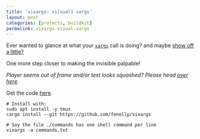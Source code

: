 ```yaml
---
title: 'vixargs: vi[sual] xargs'
layout: post
categories: [projects, buildkit]
permalink: vixargs-visual-xargs
---
```


Ever wanted to glance at what your [`xargs`](https://en.wikipedia.org/wiki/Xargs) call is doing? and maybe [show off a little?](https://github.com/dustinkirkland/hollywood)

One more step closer to making the invisible palpable!

*Player seems out of frame and/or text looks squashed? Please head [over here](https://asciinema.org/a/461227).*

<script id="asciicast-461227" src="https://asciinema.org/a/461227.js" async data-autoplay="true" data-loop="true" data-idleTimeLimit="1" data-theme="monokai" data-size="small"></script>

Get the code [here](https://github.com/fenollp/vixargs).

```shell
# Install with:
sudo apt install -y tmux
cargo install --git https://github.com/fenollp/vixargs

# Say the file ./commands has one shell command per line
vixargs -a commands.txt
```
